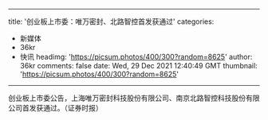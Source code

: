 
---
title: '创业板上市委：唯万密封、北路智控首发获通过'
categories: 
 - 新媒体
 - 36kr
 - 快讯
headimg: 'https://picsum.photos/400/300?random=8625'
author: 36kr
comments: false
date: Wed, 29 Dec 2021 12:40:49 GMT
thumbnail: 'https://picsum.photos/400/300?random=8625'
---

<div>   
创业板上市委公告，上海唯万密封科技股份有限公司、南京北路智控科技股份有限公司首发获通过。（证券时报）  
</div>
            